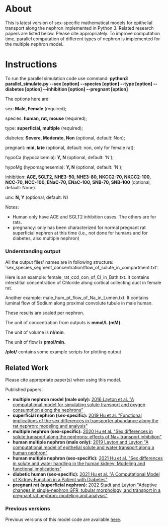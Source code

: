 # About
This is latest version of sex-specific mathematical models for epithelial transport along the nephron implemented in Python 3. Related research papers are listed below. Please cite appropriately. To improve computation time, parallel computation of different types of nephron is implemented for the multiple nephron model. 

# Instructions
To run the parallel simulation code use command: **python3 parallel_simulate.py --sex [option] --species [option] --type [option] --diabetes [option] --inhibition [option] --pregnant [option]**

The options here are:

sex: **Male, Female** (required);

species: **human, rat, mouse** (required);

type: **superficial, multiple** (required);

diabetes: **Severe, Moderate, Non** (optional, default: Non);

pregnant: **mid, late** (optional, default: non, only for female rat);

hypoCa (hypocalcemia): **Y, N** (optional, default: 'N');

hypoMg (hypomagnesemia): **Y, N** (optional, default: 'N');

inhibition: **ACE, SGLT2, NHE3-50, NHE3-80, NKCC2-70, NKCC2-100, NCC-70, NCC-100, ENaC-70, ENaC-100, SNB-70, SNB-100** (optional, default: None).

unx: **N, Y** (optional, default: N)

Notes:
* Human only have ACE and SGLT2 inhibition cases. The others are for rats.
* pregnancy: only has been characterized for normal pregnant rat superficial nephron at this time (i.e., not done for humans and for diabetes, also multiple nephron)

### Understanding output

All the output files' names are in following structure: 'sex_species_segment_concentration/flow_of_solute_in_compartment.txt'. 

Here is an example: female_rat_ccd_con_of_Cl_in_Bath.txt. It contains interstitial concentration of Chloride along cortical collecting duct in female rat.

Another example: male_hum_pt_flow_of_Na_in_Lumen.txt. It contains luminal flow of Sodium along proximal convolute tubule in male human.

These results are scaled per nephron.

The unit of concentration from outputs is **mmol/L (mM)**.

The unit of volume is **nl/min**.

The unit of flow is **pmol/min**.

**/plot/** contains some example scripts for plotting output

## Related Work
Please cite appropriate paper(s) when using this model.

Published papers:
* **multiple nephron model (male only):** [2016 Layton et al. "A computational model for simulating solute transport and oxygen consumption along the nephrons"](https://journals.physiology.org/doi/full/10.1152/ajprenal.00293.2016)
* **superficial nephron (sex-specific):** [2019 Hu et al. "Functional implications of the sex differences in transporter abundance along the rat nephron: modeling and analysis"](https://journals.physiology.org/doi/full/10.1152/ajprenal.00352.2019)
* **multiple nephron (sex-specific):** [2020 Hu et al. "Sex differences in solute transport along the nephrons: effects of Na+ transport inhibition"](https://journals.physiology.org/doi/abs/10.1152/ajprenal.00240.2020?rfr_dat=cr_pub++0pubmed&url_ver=Z39.88-2003&rfr_id=ori%3Arid%3Acrossref.org)
* **human multiple nephron (male only):** [2019 Layton and Layton "A computational model of epithelial solute and water transport along a human nephron"](https://journals.plos.org/ploscompbiol/article?rev=2&id=10.1371/journal.pcbi.1006108)
* **human multiple nephron (sex-specific):** [2021 Hu et al. "Sex differences in solute and water handling in the human kidney: Modeling and functional implications"](https://www.sciencedirect.com/science/article/pii/S2589004221006350)
* **diabetic human (sex-specific):** [2021 Hu et al. "A Computational Model of Kidney Function in a Patient with Diabetes"](https://www.mdpi.com/1422-0067/22/11/5819)
* **pregnant rat (superficial nephron):** [2022 Stadt and Layton "Adaptive changes in single-nephron GFR, tubular morphology, and transport in a pregnant rat nephron: modeling and analysis"](https://journals.physiology.org/doi/abs/10.1152/ajprenal.00264.2021)

### Previous versions
Previous versions of this model code are available [here](https://github.com/uwrhu).
